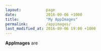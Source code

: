 ```yaml
---
layout:           page
date:             2016-09-06 +1000
title:            "My AppImages"
permalink:        /appimages/
last_modified_at: 2016-09-06 19:00 +1000
---
```


**AppImages** are 
